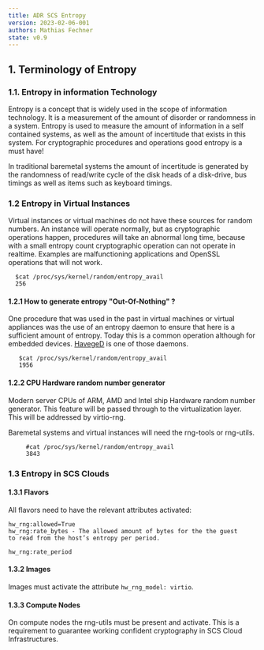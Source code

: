 ```yaml
---
title: ADR SCS Entropy
version: 2023-02-06-001
authors: Mathias Fechner
state: v0.9
---
```


## 1. Terminology of Entropy

### 1.1. Entropy in information Technology

Entropy is a concept that is widely used in the scope of information 
technology. It is a measurement of the amount of disorder or randomness in
a system. Entropy is used to measure the amount of information in a
self contained systems, as well as the amount of incertitude that exists
in this system. For cryptographic procedures and operations good entropy 
is a must have! 

In traditional baremetal systems the amount of incertitude is generated
by the randomness of read/write cycle of the disk heads of a disk-drive, 
bus timings as well as items such as keyboard timings.

### 1.2 Entropy in Virtual Instances

Virtual instances or virtual machines do not have these sources
for random numbers. An instance will operate normally, but as
cryptographic operations happen, procedures will take an abnormal long time,
because with a small entropy count cryptographic operation can not operate
in realtime. Examples are malfunctioning applications and OpenSSL
operations that will not work. 

```console
  $cat /proc/sys/kernel/random/entropy_avail 
  256
```

#### 1.2.1 How to generate entropy "Out-Of-Nothing" ?

One procedure that was used in the past in virtual machines or virtual appliances
was the use of an entropy daemon to ensure that here is a sufficient 
amount of entropy. Today this is a common operation although for embedded devices.
[HavegeD](http://www.issihosts.com/haveged/) is one of those daemons.

```console
   $cat /proc/sys/kernel/random/entropy_avail 
   1956
```

#### 1.2.2 CPU Hardware random number generator

Modern server CPUs of ARM, AMD and Intel ship Hardware random 
number generator. This feature will be passed through to the virtualization
layer. This will be addressed by virtio-rng.

Baremetal systems and virtual instances will need the rng-tools or 
rng-utils.

```console
     #cat /proc/sys/kernel/random/entropy_avail
     3843
```

### 1.3  Entropy in SCS Clouds

#### 1.3.1 Flavors

All flavors need to have the relevant attributes activated:

```console
hw_rng:allowed=True
hw_rng:rate_bytes - The allowed amount of bytes for the the guest
to read from the host’s entropy per period.

hw_rng:rate_period
```

#### 1.3.2 Images

Images must activate the attribute `hw_rng_model: virtio`.

#### 1.3.3 Compute Nodes

On compute nodes the rng-utils must be present and activate.
This is a requirement to guarantee working confident cryptography
in SCS Cloud Infrastructures.

